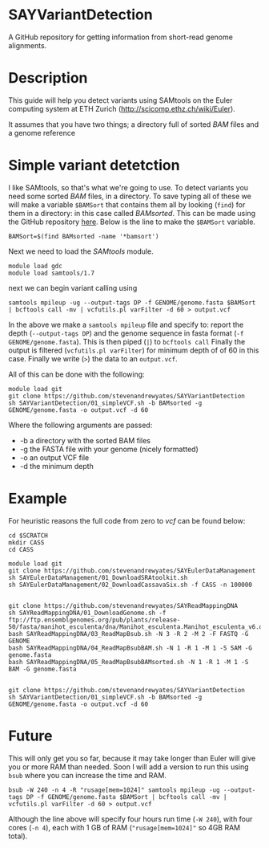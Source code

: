 # SAYVariantDetection

A GitHub repository for getting information from short-read genome alignments.

# Description

This guide will help you detect variants using SAMtools on the  Euler computing system at ETH Zurich (http://scicomp.ethz.ch/wiki/Euler).

 It assumes that you have two things; a directory full of sorted *BAM* files and a genome reference
 
# Simple variant detetction

I like SAMtools, so that's what we're going to use. To detect variants you need some sorted *BAM* files, in a directory. To save typing all of these we will make a variable `$BAMSort` that contains them all by looking (`find`) for them in a directory: in this case called *BAMsorted*. This can be made using the GitHub repository [here](https://github.com/stevenandrewyates/SAYReadMappingDNA). Below is the line to make the `$BAMSort` variable.

```
BAMSort=$(find BAMsorted -name '*bamsort')
```

Next we need to load the *SAMtools* module.

```
module load gdc
module load samtools/1.7
```

next we can begin variant calling using

```
samtools mpileup -ug --output-tags DP -f GENOME/genome.fasta $BAMSort | bcftools call -mv | vcfutils.pl varFilter -d 60 > output.vcf
```

In the above we make a `samtools mpileup` file and specify to: report the depth (`--output-tags DP`) and the genome sequence in fasta format (`-f GENOME/genome.fasta`). This is then piped (`|`) to `bcftools call` Finally the output is filtered (`vcfutils.pl varFilter`) for minimum depth of of 60 in this case. Finally we write (`>`) the data to an `output.vcf`.

All of this can be done with the following:

```
module load git
git clone https://github.com/stevenandrewyates/SAYVariantDetection
sh SAYVariantDetection/01_simpleVCF.sh -b BAMsorted -g GENOME/genome.fasta -o output.vcf -d 60
```

Where the following arguments are passed:

- -b a directory with the sorted BAM files
- -g the FASTA file with your genome (nicely formatted)
- -o an output VCF file
- -d the minimum depth  

# Example 
For heuristic reasons the full code from zero to *vcf* can be found below:

```
cd $SCRATCH
mkdir CASS
cd CASS

module load git
git clone https://github.com/stevenandrewyates/SAYEulerDataManagement
sh SAYEulerDataManagement/01_DownloadSRAtoolkit.sh
sh SAYEulerDataManagement/02_DownloadCassavaSix.sh -f CASS -n 100000


git clone https://github.com/stevenandrewyates/SAYReadMappingDNA
sh SAYReadMappingDNA/01_DownloadGenome.sh -f ftp://ftp.ensemblgenomes.org/pub/plants/release-50/fasta/manihot_esculenta/dna/Manihot_esculenta.Manihot_esculenta_v6.dna.toplevel.fa.gz
bash SAYReadMappingDNA/03_ReadMapBsub.sh -N 3 -R 2 -M 2 -F FASTQ -G GENOME
bash SAYReadMappingDNA/04_ReadMapBsubBAM.sh -N 1 -R 1 -M 1 -S SAM -G genome.fasta
bash SAYReadMappingDNA/05_ReadMapBsubBAMsorted.sh -N 1 -R 1 -M 1 -S BAM -G genome.fasta


git clone https://github.com/stevenandrewyates/SAYVariantDetection
sh SAYVariantDetection/01_simpleVCF.sh -b BAMsorted -g GENOME/genome.fasta -o output.vcf -d 60
```

# Future

This will only get you so far, because it may take longer than Euler will give you or more RAM than needed. Soon I will add a version to run this using `bsub` where you can increase the time and RAM.


```
bsub -W 240 -n 4 -R "rusage[mem=1024]" samtools mpileup -ug --output-tags DP -f GENOME/genome.fasta $BAMSort | bcftools call -mv | vcfutils.pl varFilter -d 60 > output.vcf
```

Although the line above will specify four hours run time (`-W 240`), with four cores (`-n 4`), each with 1 GB of RAM (`"rusage[mem=1024]"` so 4GB RAM total).
